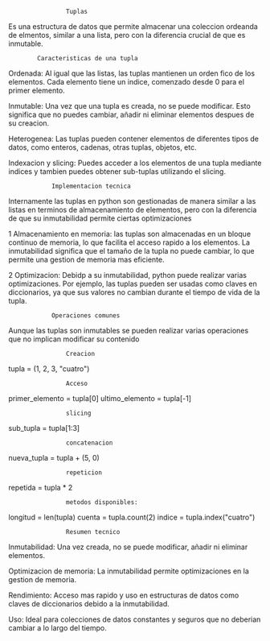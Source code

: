                     Tuplas 

Es una estructura de datos que permite almacenar una coleccion ordeanda de elmentos, similar a una lista, pero con la diferencia crucial de que es inmutable.


            Caracteristicas de una tupla

Ordenada: Al igual que las listas, las tuplas mantienen un orden fico de los elementos. Cada elemento tiene un indice, comenzado desde 0 para el primer elemento.

Inmutable: Una vez que una tupla es creada, no se puede modificar. Esto significa que no puedes cambiar, añadir ni eliminar elementos despues de su creacion.

Heterogenea: Las tuplas pueden contener elementos de diferentes tipos de datos, como enteros, cadenas, otras tuplas, objetos, etc.

Indexacion y slicing: Puedes acceder a los elementos de una tupla mediante indices y tambien puedes obtener sub-tuplas utilizando el slicing.

                Implementacion tecnica

Internamente las tuplas en python son gestionadas de manera similar a las listas en terminos de almacenamiento de elementos, pero con la diferencia de que su inmutabilidad permite ciertas optimizaciones

1 Almacenamiento en memoria: las tuplas son almacenadas en un bloque continuo de memoria, lo que facilita el acceso rapido a los elementos. La inmutabilidad significa que el tamaño de la tupla no puede cambiar, lo que permite una gestion de memoria mas eficiente.

2 Optimizacion: Debidp a su inmutabilidad, python puede realizar varias optimizaciones. Por ejemplo, las tuplas pueden ser usadas como claves en diccionarios, ya que sus valores no cambian durante el tiempo de vida de la tupla.

                Operaciones comunes

Aunque las tuplas son inmutables se pueden realizar varias operaciones que no implican modificar su contenido

                    Creacion

tupla = (1, 2, 3, "cuatro")


                    Acceso

primer_elemento = tupla[0]
ultimo_elemento = tupla[-1]


                    slicing

sub_tupla = tupla[1:3]


                    concatenacion

nueva_tupla = tupla + (5, 0)


                    repeticion

repetida = tupla * 2


                    metodos disponibles:

longitud = len(tupla)
cuenta = tupla.count(2)
indice = tupla.index("cuatro")




                    Resumen tecnico

Inmutabilidad: Una vez creada, no se puede modificar, añadir ni eliminar elementos.

Optimizacion de memoria: La inmutabilidad permite optimizaciones en la gestion de memoria.

Rendimiento: Acceso mas rapido y uso en estructuras de datos como claves de diccionarios debido a la inmutabilidad.

Uso: Ideal para colecciones de datos constantes y seguros que no deberian cambiar a lo largo del tiempo.